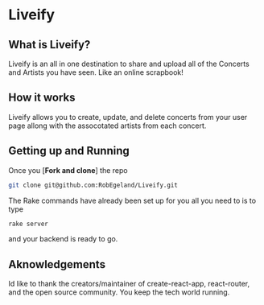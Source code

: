 # Liveify

## What is Liveify?

Liveify is an all in one destination to share and upload all of the Concerts and Artists you have seen. Like an online scrapbook!

## How it works
Liveify allows you to create, update, and delete concerts from your user page allong with the assocotated artists from each concert.

## Getting up and Running
Once you [**Fork and clone**] the repo

```bash
git clone git@github.com:RobEgeland/Liveify.git
```

The Rake commands have already been set up for you all you need to is to type 

```bash
rake server
```

and your backend is ready to go.

## Aknowledgements
Id like to thank the creators/maintainer of create-react-app, react-router, and the open source community. You keep the tech world running.

